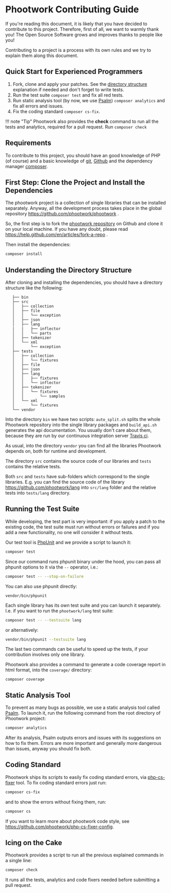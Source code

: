 # Phootwork Contributing Guide

If you're reading this document, it is likely that you have decided to contribute to this project.
Therefore, first of all, we want to warmly thank you! The Open Source Software grows and improves
thanks to people like you!

Contributing to a project is a process with its own rules and we try to explain them along this document.

## Quick Start for Experienced Programmers

1. Fork, clone and apply your patches. See the [directory structure](#understanding-the-directory-structure) explanation
if needed and don't forget to write tests.
2. Run the test suite `composer test` and fix all red tests.
3. Run static analysis tool (by now, we use [Psalm](https://psalm.dev/)) `composer analytics` and fix all errors and issues.
4. Fix the coding standard `composer cs-fix`.

!!! note "Tip"
    Phootwork also provides the **check** command to run all the tests and analytics, required for a pull request.
    Run `composer check`

## Requirements

To contribute to this project, you should have an good knowledge of PHP (of course) and a basic knowledge of
[git](https://git-scm.com/), [Github](https://github.com/) and the dependency manager [composer](https://getcomposer.org/). 

## First Step: Clone the Project and Install the Dependencies

The phootwork project is a collection of single libraries that can be installed separately. Anyway, all the development
process takes place in the global repository https://github.com/phootwork/phootwork .

So, the first step is to fork the [phootwork repository](https://github.com/phootwork/phootwork) on Github and clone it
on your local machine. If you have any doubt, please read https://help.github.com/en/articles/fork-a-repo .

Then install the dependencies:
```bash
composer install
```

## Understanding the Directory Structure

After cloning and installing the dependencies, you should have a directory structure like the following:
```.
   ├── bin
   ├── src
   │   ├── collection
   │   ├── file
   │   │   └── exception
   │   ├── json
   │   ├── lang
   |   |   ├── inflector
   │   │   └── parts
   │   ├── tokenizer
   │   └── xml
   │       └── exception
   ├── tests
   │   ├── collection
   │   │   └── fixtures
   │   ├── file
   │   ├── json
   │   ├── lang
   │   │   ├── fixtures
   │   │   └── inflector
   │   ├── tokenizer
   │   │   └── fixtures
   │   │       └── samples
   │   └── xml
   │       └── fixtures
   └── vendor
```

Into the directory `bin` we have two scripts: `auto_split.sh` splits the whole Phootwork repository into the single
library packages and `build_api.sh` generates the api documentation. You usually don't care about them, because they are
run by our continuous integration server [Travis ci](https://travis-ci.org).

As usual, into the directory `vendor` you can find all the libraries Phootwork depends on, both for runtime and development.

The directory `src` contains the source code of our libraries and `tests` contains the relative tests.

Both `src` and `tests` have sub-folders which correspond to the single libraries. E.g. you can find the source code of
the library https://github.com/phootwork/lang into `src/lang` folder and the relative tests into `tests/lang` directory. 
 
## Running the Test Suite

While developing, the test part is very important: if you apply a patch to the existing code, the test suite must run without
errors or failures and if you add a new functionality, no one will consider it without tests.

Our test tool is [PhpUnit](https://phpunit.de/) and we provide a script to launch it:

```bash
composer test
```
Since our command runs phpunit binary under the hood, you can pass all phpunit options to it via the `--` operator, i.e.:
```bash
composer test -- --stop-on-failure
```
You can also use phpunit directly:
```
vendor/bin/phpunit
```

Each single library has its own test suite and you can launch it separately. I.e. if you want to run the `phootwork/lang`
test suite:

```bash
composer test -- --testsuite lang
```
or alternatively:
```bash
vendor/bin/phpunit --testsuite lang
```

The last two commands can be useful to speed up the tests, if your contribution involves only one library.

Phootwork also provides a command to generate a code coverage report in html format, into the `coverage/` directory:
```
composer coverage
```

## Static Analysis Tool

To prevent as many bugs as possible, we use a static analysis tool called [Psalm](https://psalm.dev/).
To launch it, run the following command from the root directory of Phootwork project:

```bash
composer analytics
```

After its analysis, Psalm outputs errors and issues with its suggestions on how to fix them. Errors are more important
and generally more dangerous than issues, anyway you should fix both.

## Coding Standard

Phootwork ships its scripts to easily fix coding standard errors, via [php-cs-fixer](https://cs.symfony.com/) tool.
To fix coding standard errors just run:

```bash
composer cs-fix
```
and to show the errors without fixing them, run:
```bash
composer cs
```
If you want to learn more about phootwork code style, see https://github.com/phootwork/php-cs-fixer-config.

## Icing on the Cake

Phootwork provides a script to run all the previous explained commands in a single line:
```bash
composer check
```
It runs all the tests, analytics and code fixers needed before submitting a pull request.
